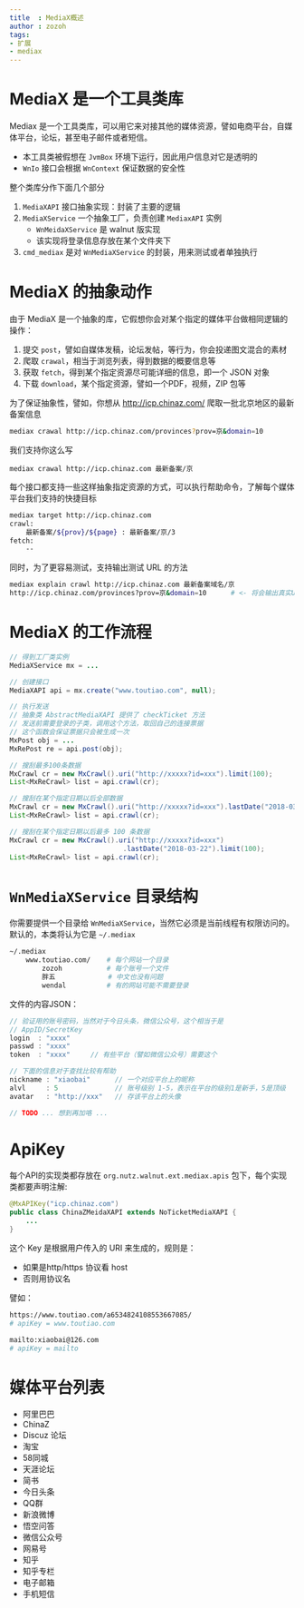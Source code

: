 ```yaml
---
title  : MediaX概述
author : zozoh
tags:
- 扩展
- mediax
---
```


# MediaX 是一个工具类库

Mediax 是一个工具类库，可以用它来对接其他的媒体资源，譬如电商平台，自媒体平台，论坛，甚至电子邮件或者短信。

- 本工具类被假想在 `JvmBox` 环境下运行，因此用户信息对它是透明的
- `WnIo` 接口会根据 `WnContext` 保证数据的安全性

整个类库分作下面几个部分

1. `MediaXAPI` 接口抽象实现：封装了主要的逻辑
2. `MediaXService` 一个抽象工厂，负责创建 `MediaxAPI` 实例
    - `WnMeidaXService` 是 walnut 版实现
    - 该实现将登录信息存放在某个文件夹下
3. `cmd_mediax` 是对 `WnMediaXService` 的封装，用来测试或者单独执行

# MediaX 的抽象动作

由于 MediaX 是一个抽象的库，它假想你会对某个指定的媒体平台做相同逻辑的操作：

1. 提交 `post`，譬如自媒体发稿，论坛发帖，等行为，你会投递图文混合的素材
2. 爬取 `crawal`，相当于浏览列表，得到数据的概要信息等
3. 获取 `fetch`，得到某个指定资源尽可能详细的信息，即一个 JSON 对象
4. 下载 `download`，某个指定资源，譬如一个PDF，视频，ZIP 包等

为了保证抽象性，譬如，你想从 http://icp.chinaz.com/ 爬取一批北京地区的最新备案信息

```bash
mediax crawal http://icp.chinaz.com/provinces?prov=京&domain=10
```

我们支持你这么写

```
mediax crawal http://icp.chinaz.com 最新备案/京
```

每个接口都支持一些这样抽象指定资源的方式，可以执行帮助命令，了解每个媒体平台我们支持的快捷目标

```bash
mediax target http://icp.chinaz.com
crawl:
    最新备案/${prov}/${page} : 最新备案/京/3
fetch:
    --
```

同时，为了更容易测试，支持输出测试 URL 的方法

```bash
mediax explain crawl http://icp.chinaz.com 最新备案域名/京
http://icp.chinaz.com/provinces?prov=京&domain=10      # <- 将会输出真实URL
```


# MediaX 的工作流程

```java
// 得到工厂类实例
MediaXService mx = ...

// 创建接口
MediaXAPI api = mx.create("www.toutiao.com", null);

// 执行发送
// 抽象类 AbstractMediaXAPI 提供了 checkTicket 方法
// 发送前需要登录的子类，调用这个方法，取回自己的连接票据
// 这个函数会保证票据只会被生成一次
MxPost obj = ...
MxRePost re = api.post(obj);

// 搜刮最多100条数据
MxCrawl cr = new MxCrawl().uri("http://xxxxx?id=xxx").limit(100);
List<MxReCrawl> list = api.crawl(cr);

// 搜刮在某个指定日期以后全部数据
MxCrawl cr = new MxCrawl().uri("http://xxxxx?id=xxx").lastDate("2018-03-22");
List<MxReCrawl> list = api.crawl(cr);

// 搜刮在某个指定日期以后最多 100 条数据
MxCrawl cr = new MxCrawl().uri("http://xxxxx?id=xxx")
                            .lastDate("2018-03-22").limit(100);
List<MxReCrawl> list = api.crawl(cr);
```

# `WnMediaXService` 目录结构

你需要提供一个目录给 `WnMediaXService`，当然它必须是当前线程有权限访问的。
默认的，本类将认为它是 `~/.mediax`

```bash
~/.mediax
    www.toutiao.com/    # 每个网站一个目录
        zozoh           # 每个账号一个文件
        胖五             # 中文也没有问题
        wendal          # 有的网站可能不需要登录
```

文件的内容JSON：

```js
// 验证用的账号密码，当然对于今日头条，微信公众号，这个相当于是
// AppID/SecretKey
login  : "xxxx"
passwd : "xxxx"
token  : "xxxx"     // 有些平台（譬如微信公众号）需要这个

// 下面的信息对于查找比较有帮助
nickname : "xiaobai"      // 一个对应平台上的昵称
alvl     : 5              // 账号级别 1-5，表示在平台的级别1是新手，5是顶级
avatar   : "http://xxx"   // 存该平台上的头像

// TODO ... 想到再加咯 ...
```

# ApiKey

每个API的实现类都存放在 `org.nutz.walnut.ext.mediax.apis` 包下，每个实现类都要声明注解:

```java
@MxAPIKey("icp.chinaz.com")
public class ChinaZMeidaXAPI extends NoTicketMediaXAPI {
    ...
}
```

这个 Key 是根据用户传入的 URI 来生成的，规则是：

- 如果是http/https 协议看 host
- 否则用协议名

譬如：

```bash
https://www.toutiao.com/a6534824108553667085/
# apiKey = www.toutiao.com

mailto:xiaobai@126.com
# apiKey = mailto
```


# 媒体平台列表

- 阿里巴巴
- ChinaZ
- Discuz 论坛
- 淘宝
- 58同城
- 天涯论坛
- 简书
- 今日头条
- QQ群
- 新浪微博
- 悟空问答
- 微信公众号
- 网易号
- 知乎
- 知乎专栏
- 电子邮箱
- 手机短信























